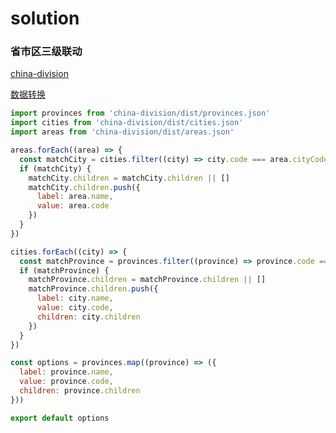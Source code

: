 # solution

### 省市区三级联动

[china-division](https://github.com/modood/Administrative-divisions-of-China)

[数据转换](https://gist.github.com/afc163/7582f35654fd03d5be7009444345ea17)

```js
import provinces from 'china-division/dist/provinces.json'
import cities from 'china-division/dist/cities.json'
import areas from 'china-division/dist/areas.json'

areas.forEach((area) => {
  const matchCity = cities.filter((city) => city.code === area.cityCode)[0]
  if (matchCity) {
    matchCity.children = matchCity.children || []
    matchCity.children.push({
      label: area.name,
      value: area.code
    })
  }
})

cities.forEach((city) => {
  const matchProvince = provinces.filter((province) => province.code === city.provinceCode)[0]
  if (matchProvince) {
    matchProvince.children = matchProvince.children || []
    matchProvince.children.push({
      label: city.name,
      value: city.code,
      children: city.children
    })
  }
})

const options = provinces.map((province) => ({
  label: province.name,
  value: province.code,
  children: province.children
}))

export default options
```
